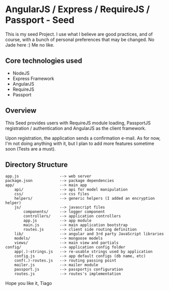 # AngularJS / Express / RequireJS / Passport - Seed

This is my seed Project. 
I use what I believe are good practices, and of course, with a bunch of personal preferences that may be changed. 
No Jade here :) Me no like.

## Core technologies used

- NodeJS
- Express Framework
- AngularJS
- RequireJS
- Passport

## Overview

This Seed provides users with RequireJS module loading, PassportJS registration / authentication and AngularJS as the client framework.

Upon registration, the application sends a confirmation e-mail. As for now, I'm not doing anything with it, but I plan to add more features sometime soon (Tests are a must).

## Directory Structure
    
	app.js              	--> web server
    package.json        	--> package dependencies
    app/             		--> main app
  		api/				--> api for model manipulation
      	css/              	--> css files
      	helpers/			--> generic helpers (I added an encryption helper)
      	js/               	--> javascript files
      		components/		--> logger component
        	controllers/	--> application controllers      	
        	app.js          --> app module
        	main.js 		--> main application bootstrap
        	routes.js 		--> client side routing definition
    	lib/            	--> angular and 3rd party JavaScript libraries
    	models/				--> mongoose models
    	views/				--> main view and partials
	config/					--> application config folder
		app(.)-strings.js 	--> re-usable strings used by application
		config.js 			--> app default configs (db name, etc)
		conf(.)-routes.js 	--> routing passing point
		mailer.js 			--> mailer module
		passport.js 		--> passportjs configuration
		routes.js 			--> routes's implementation

Hope you like it,
Tiago

